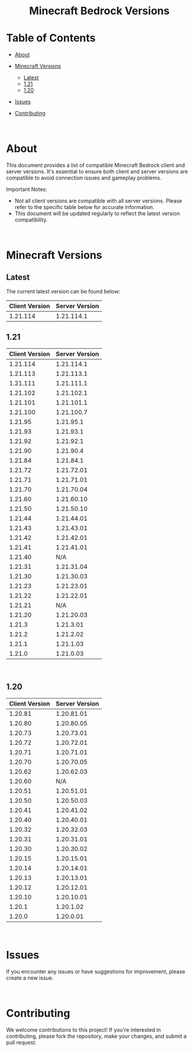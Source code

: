 <h1 align="center"> Minecraft Bedrock Versions</h1>



# Table of Contents

- [About](#about)

- [Minecraft Versions](#minecraft-versions)
    - [Latest](#latest)
    - [1.21](#121)
    - [1.20](#120)

- [Issues](#issues)
- [Contributing](#contributing)

</br>

# About

This document provides a list of compatible Minecraft Bedrock client and server versions. It's essential to ensure both client and server versions are compatible to avoid connection issues and gameplay problems.

Important Notes:

- Not all client versions are compatible with all server versions. Please refer to the specific table below for accurate information.
- This document will be updated regularly to reflect the latest version compatibility.

</br>

# Minecraft Versions

## Latest

The current latest version can be found below:

| Client Version | Server Version |
|---|---|
| 1.21.114 | 1.21.114.1 |

## 1.21
| Client Version | Server Version |
|---|---|
| 1.21.114 | 1.21.114.1 |
| 1.21.113 | 1.21.113.1 |
| 1.21.111 | 1.21.111.1 |
| 1.21.102 | 1.21.102.1 |
| 1.21.101 | 1.21.101.1 |
| 1.21.100 | 1.21.100.7 |
| 1.21.95 | 1.21.95.1 |
| 1.21.93 | 1.21.93.1 |
| 1.21.92 | 1.21.92.1 |
| 1.21.90 | 1.21.90.4 |
| 1.21.84 | 1.21.84.1 |
| 1.21.72 | 1.21.72.01 |
| 1.21.71 | 1.21.71.01 |
| 1.21.70 | 1.21.70.04|
| 1.21.60 | 1.21.60.10 |
| 1.21.50 | 1.21.50.10 |
| 1.21.44 | 1.21.44.01 |
| 1.21.43 | 1.21.43.01 |
| 1.21.42 | 1.21.42.01 |
| 1.21.41 | 1.21.41.01 |
| 1.21.40 | N/A |
| 1.21.31 | 1.21.31.04 |
| 1.21.30 | 1.21.30.03 |
| 1.21.23 | 1.21.23.01 |
| 1.21.22 | 1.21.22.01 |
| 1.21.21 | N/A |
| 1.21.20 | 1.21.20.03 |
| 1.21.3 | 1.21.3.01 |
| 1.21.2 | 1.21.2.02 |
| 1.21.1 | 1.21.1.03 |
| 1.21.0 | 1.21.0.03 |

</br>

## 1.20
| Client Version | Server Version |
|---|---|
| 1.20.81 | 1.20.81.01 |
| 1.20.80 | 1.20.80.05 |
| 1.20.73 | 1.20.73.01 |
| 1.20.72 | 1.20.72.01 |
| 1.20.71 | 1.20.71.01 |
| 1.20.70 | 1.20.70.05 |
| 1.20.62 | 1.20.62.03 |
| 1.20.60 | N/A |
| 1.20.51 | 1.20.51.01 |
| 1.20.50 | 1.20.50.03 |
| 1.20.41 | 1.20.41.02 |
| 1.20.40 | 1.20.40.01 |
| 1.20.32 | 1.20.32.03 |
| 1.20.31 | 1.20.31.01 |
| 1.20.30 | 1.20.30.02 |
| 1.20.15 | 1.20.15.01 |
| 1.20.14 | 1.20.14.01 |
| 1.20.13 | 1.20.13.01 |
| 1.20.12 | 1.20.12.01 |
| 1.20.10 | 1.20.10.01 |
| 1.20.1 | 1.20.1.02 |
| 1.20.0 | 1.20.0.01 |

</br>

# Issues
If you encounter any issues or have suggestions for improvement, please create a new issue.

</br>

# Contributing
We welcome contributions to this project! If you're interested in contributing, please fork the repository, make your changes, and submit a pull request.
